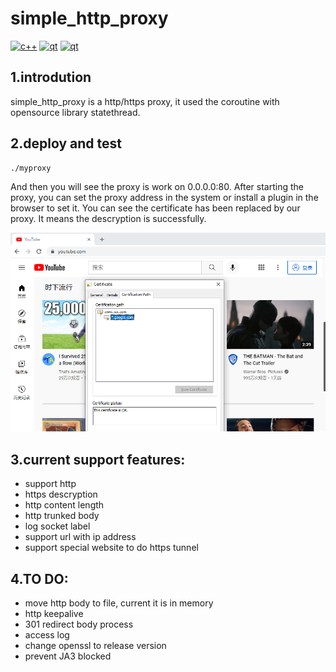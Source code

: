 # simple_http_proxy
[![c++](https://img.shields.io/static/v1?label=build&message=passing&color=green)](https://www.python.org/)
[![qt](https://img.shields.io/static/v1?label=statethread&message=1.9&color=blue)](https://www.python.org/)
[![qt](https://img.shields.io/static/v1?label=openssl&message=1.1.1l&color=blue)](https://www.python.org/)
## 1.introdution
simple_http_proxy is a http/https proxy, it used the coroutine with opensource library statethread.


## 2.deploy and test

```shell
./myproxy
```
And then you will see the proxy is work on 0.0.0.0:80.
After starting the proxy, you can set the proxy address in the system or install a plugin in the browser to set it.
You can see the certificate has been replaced by our proxy. It means the descryption is successfully.

![player](doc/img/img1.png)

## 3.current support features:
- support http  
- https descryption  
- http content length  
- http trunked body  
- log socket label      
- support url with ip address
- support special website to do https tunnel

## 4.TO DO:
- move http body to file, current it is in memory  
- http keepalive  
- 301 redirect body process  
- access log  
- change openssl to release version  
- prevent JA3 blocked
